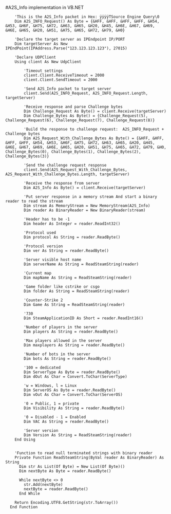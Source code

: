 #A2S_Info implementation in VB.NET


        'This is the A2S_Info packet in Hex: ÿÿÿÿTSource Engine Query\0
        Dim A2S_INFO_Request() As Byte = {&HFF, &HFF, &HFF, &HFF, &H54, &H53, &H6F, &H75, &H72, &H63, &H65, &H20, &H45, &H6E, &H67, &H69, &H6E, &H65, &H20, &H51, &H75, &H65, &H72, &H79, &H0}

        'Declare the target server as IPEndpoint IP/PORT
        Dim targetServer As New IPEndPoint(IPAddress.Parse("123.123.123.123"), 27015)

        'Declare UDPClient
        Using client As New UdpClient

            'Timeout settings
            client.Client.ReceiveTimeout = 2000
            client.Client.SendTimeout = 2000

            'Send A2S_Info packet to target server
            client.Send(A2S_INFO_Request, A2S_INFO_Request.Length, targetServer)

            'Receive response and parse Challenge bytes
            Dim Challenge_Request As Byte() = client.Receive(targetServer)
            Dim Challenge_Bytes As Byte() = {Challenge_Request(5), Challenge_Request(6), Challenge_Request(7), Challenge_Request(8)}

            'Build the response to challenge request:  A2S_INFO_Request + Challenge bytes
            Dim A2S_Request_With_Challenge_Bytes As Byte() = {&HFF, &HFF, &HFF, &HFF, &H54, &H53, &H6F, &H75, &H72, &H63, &H65, &H20, &H45, &H6E, &H67, &H69, &H6E, &H65, &H20, &H51, &H75, &H65, &H72, &H79, &H0, Challenge_Bytes(0), Challenge_Bytes(1), Challenge_Bytes(2), Challenge_Bytes(3)}

            'Send the challenge request response
            client.Send(A2S_Request_With_Challenge_Bytes, A2S_Request_With_Challenge_Bytes.Length, targetServer)

            'Receive the response from server
            Dim A2S_Info As Byte() = client.Receive(targetServer)

            'Put server response in a memory stream And start a binary reader to read the stream
            Dim stream As MemoryStream = New MemoryStream(A2S_Info)
            Dim reader As BinaryReader = New BinaryReader(stream)

            'Header has to be -1
            Dim header As Integer = reader.ReadInt32()

            'Protocol used
            Dim protocol As String = reader.ReadByte()

            'Protocol version
            Dim ver As String = reader.ReadByte()

            'Server visible host name
            Dim serverName As String = ReadSteamString(reader)

            'Current map
            Dim mapName As String = ReadSteamString(reader)

            'Game folder like cstrike or csgo
            Dim folder As String = ReadSteamString(reader)

            'Counter-Strike 2
            Dim Game As String = ReadSteamString(reader)

            '730
            Dim SteamApplicationID As Short = reader.ReadInt16()

            'Number of players in the server
            Dim players As String = reader.ReadByte()

            'Max players allowed in the server
            Dim maxplayers As String = reader.ReadByte()

            'Number of bots in the server
            Dim bots As String = reader.ReadByte()

            '100 = dedicated
            Dim ServerType As Byte = reader.ReadByte()
            Dim dOut As Char = Convert.ToChar(ServerType)

            'w = Windows, l = Linux
            Dim ServerOS As Byte = reader.ReadByte()
            Dim vOut As Char = Convert.ToChar(ServerOS)

            '0 = Public, 1 = private
            Dim Visibility As String = reader.ReadByte()

            '0 = Disabled - 1 = Enabled
            Dim VAC As String = reader.ReadByte()

            'Server version
            Dim Version As String = ReadSteamString(reader)
        End Using


        'Function to read null terminated strings with binary reader
        Private Function ReadSteamString(ByVal reader As BinaryReader) As String
          Dim str As List(Of Byte) = New List(Of Byte)()
          Dim nextByte As Byte = reader.ReadByte()
          
          While nextByte <> 0
            str.Add(nextByte)
            nextByte = reader.ReadByte()
          End While
          
        Return Encoding.UTF8.GetString(str.ToArray())
      End Function
